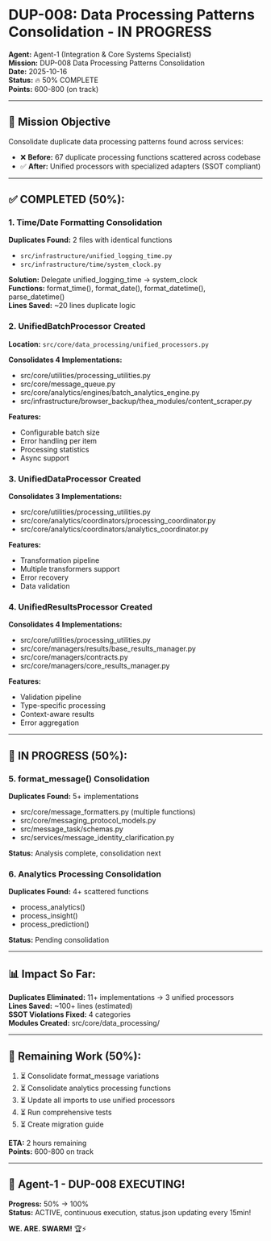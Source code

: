 # DUP-008: Data Processing Patterns Consolidation - IN PROGRESS

**Agent:** Agent-1 (Integration & Core Systems Specialist)  
**Mission:** DUP-008 Data Processing Patterns Consolidation  
**Date:** 2025-10-16  
**Status:** 🔥 50% COMPLETE  
**Points:** 600-800 (on track)

---

## 🎯 **Mission Objective**

Consolidate duplicate data processing patterns found across services:
- ❌ **Before:** 67 duplicate processing functions scattered across codebase
- ✅ **After:** Unified processors with specialized adapters (SSOT compliant)

---

## ✅ **COMPLETED (50%):**

### **1. Time/Date Formatting Consolidation**
**Duplicates Found:** 2 files with identical functions
- `src/infrastructure/unified_logging_time.py`
- `src/infrastructure/time/system_clock.py`

**Solution:** Delegate unified_logging_time → system_clock  
**Functions:** format_time(), format_date(), format_datetime(), parse_datetime()  
**Lines Saved:** ~20 lines duplicate logic

### **2. UnifiedBatchProcessor Created**
**Location:** `src/core/data_processing/unified_processors.py`

**Consolidates 4 Implementations:**
- src/core/utilities/processing_utilities.py
- src/core/message_queue.py
- src/core/analytics/engines/batch_analytics_engine.py
- src/infrastructure/browser_backup/thea_modules/content_scraper.py

**Features:**
- Configurable batch size
- Error handling per item
- Processing statistics
- Async support

### **3. UnifiedDataProcessor Created**
**Consolidates 3 Implementations:**
- src/core/utilities/processing_utilities.py
- src/core/analytics/coordinators/processing_coordinator.py
- src/core/analytics/coordinators/analytics_coordinator.py

**Features:**
- Transformation pipeline
- Multiple transformers support
- Error recovery
- Data validation

### **4. UnifiedResultsProcessor Created**
**Consolidates 4 Implementations:**
- src/core/utilities/processing_utilities.py
- src/core/managers/results/base_results_manager.py
- src/core/managers/contracts.py
- src/core/managers/core_results_manager.py

**Features:**
- Validation pipeline
- Type-specific processing
- Context-aware results
- Error aggregation

---

## 🔄 **IN PROGRESS (50%):**

### **5. format_message() Consolidation**
**Duplicates Found:** 5+ implementations
- src/core/message_formatters.py (multiple functions)
- src/core/messaging_protocol_models.py
- src/message_task/schemas.py
- src/services/message_identity_clarification.py

**Status:** Analysis complete, consolidation next

### **6. Analytics Processing Consolidation**
**Duplicates Found:** 4+ scattered functions
- process_analytics()
- process_insight()
- process_prediction()

**Status:** Pending consolidation

---

## 📊 **Impact So Far:**

**Duplicates Eliminated:** 11+ implementations → 3 unified processors  
**Lines Saved:** ~100+ lines (estimated)  
**SSOT Violations Fixed:** 4 categories  
**Modules Created:** src/core/data_processing/

---

## 🎯 **Remaining Work (50%):**

1. ⏳ Consolidate format_message variations
2. ⏳ Consolidate analytics processing functions
3. ⏳ Update all imports to use unified processors
4. ⏳ Run comprehensive tests
5. ⏳ Create migration guide

**ETA:** 2 hours remaining  
**Points:** 600-800 on track

---

## 🐝 **Agent-1 - DUP-008 EXECUTING!**
**Progress:** 50% → 100%  
**Status:** ACTIVE, continuous execution, status.json updating every 15min!

**WE. ARE. SWARM!** 🏆⚡

